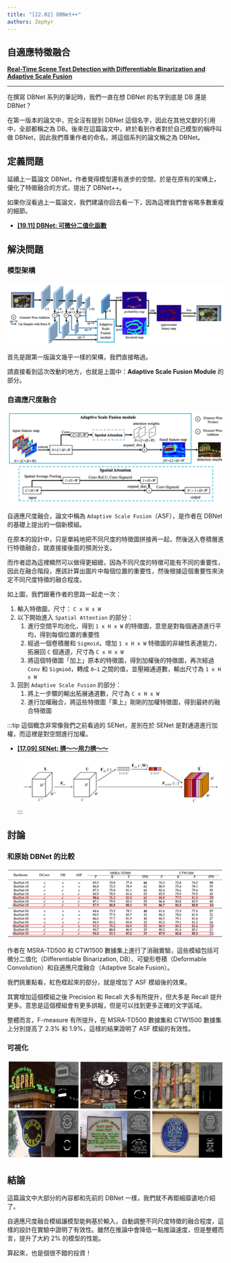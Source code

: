 ```yaml
---
title: "[22.02] DBNet++"
authors: Zephyr
---
```


## 自適應特徵融合

[**Real-Time Scene Text Detection with Differentiable Binarization and Adaptive Scale Fusion**](https://arxiv.org/abs/2202.10304)

---

在撰寫 DBNet 系列的筆記時，我們一直在想 DBNet 的名字到底是 DB 還是 DBNet？

在第一版本的論文中，完全沒有提到 DBNet 這個名字，因此在其他文獻的引用中，全部都稱之為 DB。後來在這篇論文中，終於看到作者對於自己模型的稱呼叫做 DBNet，因此我們尊重作者的命名，將這個系列的論文稱之為 DBNet。

## 定義問題

延續上一篇論文 DBNet，作者覺得模型還有進步的空間，於是在原有的架構上，優化了特徵融合的方式，提出了 DBNet++。

如果你沒看過上一篇論文，我們建議你回去看一下，因為這裡我們會省略多數重複的細節。

- [**[19.11] DBNet: 可微分二值化函數**](../1911-dbnet/index.md)

## 解決問題

### 模型架構

![model arch](./img/img1.jpg)

首先是跟第一版論文幾乎一樣的架構，我們直接略過。

請直接看到這次改動的地方，也就是上圖中：**Adaptive Scale Fusion Module** 的部分。

### 自適應尺度融合

![adaptive scale fusion module](./img/img2.jpg)

自適應尺度融合，論文中稱為 `Adaptive Scale Fusion`（ASF），是作者在 DBNet 的基礎上提出的一個新模組。

在原本的設計中，只是單純地把不同尺度的特徵圖拼接再一起，然後送入卷積層進行特徵融合，就直接接後面的預測分支。

而作者認為這裡顯然可以做得更細緻，因為不同尺度的特徵可能有不同的重要性，因此在融合階段，應該計算出圖片中每個位置的重要性，然後根據這個重要性來決定不同尺度特徵的融合程度。

如上圖，我們跟著作者的思路一起走一次：

1. 輸入特徵圖，尺寸： `C x H x W`
2. 以下開始進入 `Spatial Attention` 的部分：
   1. 進行空間平均池化，得到 `1 x H x W` 的特徵圖，意思是對每個通道進行平均，得到每個位置的重要性
   2. 經過一個卷積層和 `Sigmoid`，增加 `1 x H x W` 特徵圖的非線性表達能力，拓展回 `C` 個通道，尺寸為 `C x H x W`
   3. 將這個特徵圖「加上」原本的特徵圖，得到加權後的特徵圖，再次經過 `Conv` 和 `Sigmiod`，轉成 `0~1` 之間的值，並壓縮通道數，輸出尺寸為 `1 x H x W`
3. 回到 `Adaptive Scale Fusion` 的部分：
   1. 將上一步驟的輸出拓展通道數，尺寸為 `C x H x W`
   2. 進行加權融合，將這些特徵圖「乘上」剛剛的加權特徵圖，得到最終的融合特徵圖

:::tip
這個概念非常像我們之前看過的 SENet，差別在於 SENet 是對通道進行加權，而這裡是對空間進行加權。

- [**[17.09] SENet: 擠～～用力擠～～**](../../lightweight/1709-senet/index.md)

  ![senet](../../lightweight/1709-senet/img/img1.jpg)
  :::

## 討論

### 和原始 DBNet 的比較

![dbnet vs dbnet++](./img/img4.jpg)

作者在 MSRA-TD500 和 CTW1500 數據集上進行了消融實驗，這些模組包括可微分二值化（Differentiable Binarization, DB）、可變形卷積（Deformable Convolution）和自適應尺度融合（Adaptive Scale Fusion）。

我們挑重點看，紅色框起來的部分，就是增加了 ASF 模組後的效果。

其實增加這個模組之後 Precision 和 Recall 大多有所提升，但大多是 Recall 提升更多。意思是這個模組會有更多誤報，但是可以找到更多正確的文字區域。

整體而言，F-measure 有所提升，在 MSRA-TD500 數據集和 CTW1500 數據集上分別提高了 2.3% 和 1.9%，這樣的結果證明了 ASF 模組的有效性。

### 可視化

![visualization](./img/img3.jpg)

## 結論

這篇論文中大部分的內容都和先前的 DBNet 一樣，我們就不再鉅細靡遺地介紹了。

自適應尺度融合模組讓模型能夠基於輸入，自動調整不同尺度特徵的融合程度，這樣的設計在實驗中證明了有效性。雖然在推論中會降低一點推論速度，但是整體而言，提升了大約 2% 的模型的性能。

算起來，也是個很不錯的投資！
